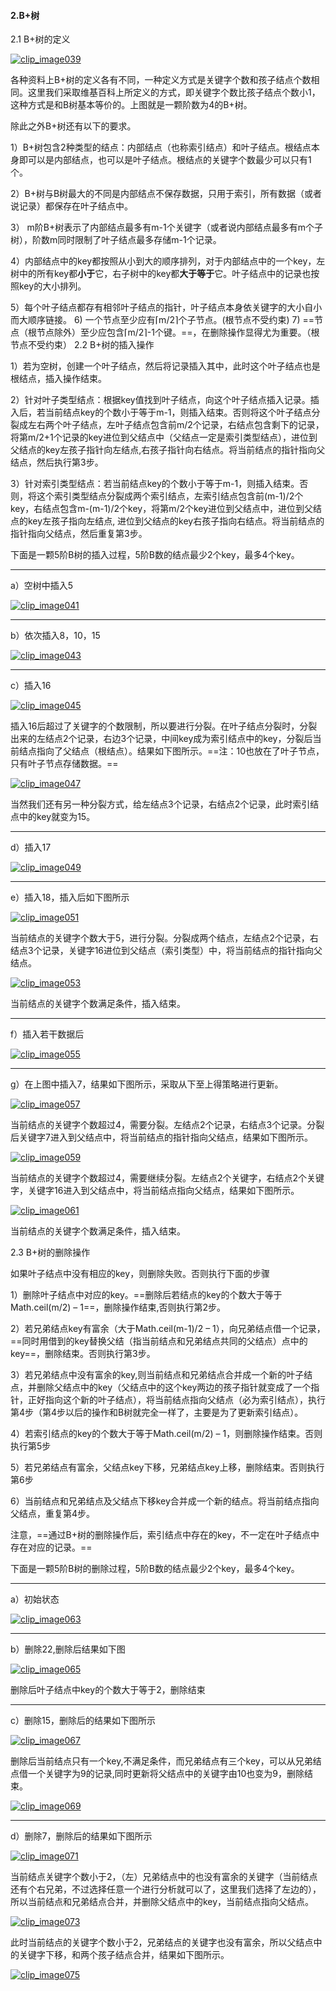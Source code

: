 #### 2.B+树

2.1 B+树的定义

[![clip_image039](https://images2018.cnblogs.com/blog/834468/201804/834468-20180406232854940-1019144331.png "clip_image039")](https://images2018.cnblogs.com/blog/834468/201804/834468-20180406232853119-1460626460.png)

各种资料上B+树的定义各有不同，一种定义方式是关键字个数和孩子结点个数相同。这里我们采取维基百科上所定义的方式，即关键字个数比孩子结点个数小1，这种方式是和B树基本等价的。上图就是一颗阶数为4的B+树。

除此之外B+树还有以下的要求。

1）B+树包含2种类型的结点：内部结点（也称索引结点）和叶子结点。根结点本身即可以是内部结点，也可以是叶子结点。根结点的关键字个数最少可以只有1个。

2）B+树与B树最大的不同是内部结点不保存数据，只用于索引，所有数据（或者说记录）都保存在叶子结点中。

3） m阶B+树表示了内部结点最多有m-1个关键字（或者说内部结点最多有m个子树），阶数m同时限制了叶子结点最多存储m-1个记录。

4）内部结点中的key都按照从小到大的顺序排列，对于内部结点中的一个key，左树中的所有key都**小于**它，右子树中的key都**大于等于**它。叶子结点中的记录也按照key的大小排列。

5）每个叶子结点都存有相邻叶子结点的指针，叶子结点本身依关键字的大小自小而大顺序链接。
6) 一个节点至少应有⌈m/2⌉个子节点。(根节点不受约束)
7) ==节点（根节点除外）至少应包含⌈m/2⌉-1个键。==，在删除操作显得尤为重要。（根节点不受约束）
2.2 B+树的插入操作

1）若为空树，创建一个叶子结点，然后将记录插入其中，此时这个叶子结点也是根结点，插入操作结束。

2）针对叶子类型结点：根据key值找到叶子结点，向这个叶子结点插入记录。插入后，若当前结点key的个数小于等于m-1，则插入结束。否则将这个叶子结点分裂成左右两个叶子结点，左叶子结点包含前m/2个记录，右结点包含剩下的记录，将第m/2+1个记录的key进位到父结点中（父结点一定是索引类型结点），进位到父结点的key左孩子指针向左结点,右孩子指针向右结点。将当前结点的指针指向父结点，然后执行第3步。

3）针对索引类型结点：若当前结点key的个数小于等于m-1，则插入结束。否则，将这个索引类型结点分裂成两个索引结点，左索引结点包含前(m-1)/2个key，右结点包含m-(m-1)/2个key，将第m/2个key进位到父结点中，进位到父结点的key左孩子指向左结点, 进位到父结点的key右孩子指向右结点。将当前结点的指针指向父结点，然后重复第3步。

下面是一颗5阶B树的插入过程，5阶B数的结点最少2个key，最多4个key。

---

a）空树中插入5

[![clip_image041](https://images2018.cnblogs.com/blog/834468/201804/834468-20180406232858129-694616618.png "clip_image041")](https://images2018.cnblogs.com/blog/834468/201804/834468-20180406232856515-1989097703.png)

---

b）依次插入8，10，15

[![clip_image043](https://images2018.cnblogs.com/blog/834468/201804/834468-20180406232901391-1401289774.png "clip_image043")](https://images2018.cnblogs.com/blog/834468/201804/834468-20180406232859746-1983069652.png)

---

c）插入16

[![clip_image045](https://images2018.cnblogs.com/blog/834468/201804/834468-20180406232905559-1698012761.png "clip_image045")](https://images2018.cnblogs.com/blog/834468/201804/834468-20180406232903956-296813367.png)

插入16后超过了关键字的个数限制，所以要进行分裂。在叶子结点分裂时，分裂出来的左结点2个记录，右边3个记录，中间key成为索引结点中的key，分裂后当前结点指向了父结点（根结点）。结果如下图所示。==注：10也放在了叶子节点，只有叶子节点存储数据。==

[![clip_image047](https://images2018.cnblogs.com/blog/834468/201804/834468-20180406232909712-1807724284.png "clip_image047")](https://images2018.cnblogs.com/blog/834468/201804/834468-20180406232907805-1210471622.png)

当然我们还有另一种分裂方式，给左结点3个记录，右结点2个记录，此时索引结点中的key就变为15。

---

d）插入17

[![clip_image049](https://images2018.cnblogs.com/blog/834468/201804/834468-20180406232913379-576202883.png "clip_image049")](https://images2018.cnblogs.com/blog/834468/201804/834468-20180406232911666-589419211.png)

---

e）插入18，插入后如下图所示

[![clip_image051](https://images2018.cnblogs.com/blog/834468/201804/834468-20180406232917817-1240573630.png "clip_image051")](https://images2018.cnblogs.com/blog/834468/201804/834468-20180406232915173-859633380.png)

当前结点的关键字个数大于5，进行分裂。分裂成两个结点，左结点2个记录，右结点3个记录，关键字16进位到父结点（索引类型）中，将当前结点的指针指向父结点。

[![clip_image053](https://images2018.cnblogs.com/blog/834468/201804/834468-20180406232921679-618565224.png "clip_image053")](https://images2018.cnblogs.com/blog/834468/201804/834468-20180406232919602-1261506387.png)

当前结点的关键字个数满足条件，插入结束。

---

f）插入若干数据后

[![clip_image055](https://images2018.cnblogs.com/blog/834468/201804/834468-20180406232926305-812650003.png "clip_image055")](https://images2018.cnblogs.com/blog/834468/201804/834468-20180406232924458-602071692.png)

---

g）在上图中插入7，结果如下图所示，采取从下至上得策略进行更新。

[![clip_image057](https://images2018.cnblogs.com/blog/834468/201804/834468-20180406232935105-1001982143.png "clip_image057")](https://images2018.cnblogs.com/blog/834468/201804/834468-20180406232932420-897395371.png)

当前结点的关键字个数超过4，需要分裂。左结点2个记录，右结点3个记录。分裂后关键字7进入到父结点中，将当前结点的指针指向父结点，结果如下图所示。

[![clip_image059](https://images2018.cnblogs.com/blog/834468/201804/834468-20180406232940557-1204742223.png "clip_image059")](https://images2018.cnblogs.com/blog/834468/201804/834468-20180406232938704-1997149607.png)

当前结点的关键字个数超过4，需要继续分裂。左结点2个关键字，右结点2个关键字，关键字16进入到父结点中，将当前结点指向父结点，结果如下图所示。

[![clip_image061](https://images2018.cnblogs.com/blog/834468/201804/834468-20180406232945267-543224744.png "clip_image061")](https://images2018.cnblogs.com/blog/834468/201804/834468-20180406232943232-17049271.png)

当前结点的关键字个数满足条件，插入结束。

2.3 B+树的删除操作

如果叶子结点中没有相应的key，则删除失败。否则执行下面的步骤

1）删除叶子结点中对应的key。==删除后若结点的key的个数大于等于Math.ceil(m/2) – 1==，删除操作结束,否则执行第2步。

2）若兄弟结点key有富余（大于Math.ceil(m-1)/2 – 1），向兄弟结点借一个记录，==同时用借到的key替换父结（指当前结点和兄弟结点共同的父结点）点中的key==，删除结束。否则执行第3步。

3）若兄弟结点中没有富余的key,则当前结点和兄弟结点合并成一个新的叶子结点，并删除父结点中的key（父结点中的这个key两边的孩子指针就变成了一个指针，正好指向这个新的叶子结点），将当前结点指向父结点（必为索引结点），执行第4步（第4步以后的操作和B树就完全一样了，主要是为了更新索引结点）。

4）若索引结点的key的个数大于等于Math.ceil(m/2) – 1，则删除操作结束。否则执行第5步

5）若兄弟结点有富余，父结点key下移，兄弟结点key上移，删除结束。否则执行第6步

6）当前结点和兄弟结点及父结点下移key合并成一个新的结点。将当前结点指向父结点，重复第4步。

注意，==通过B+树的删除操作后，索引结点中存在的key，不一定在叶子结点中存在对应的记录。==

下面是一颗5阶B树的删除过程，5阶B数的结点最少2个key，最多4个key。

---

a）初始状态

[![clip_image063](https://images2018.cnblogs.com/blog/834468/201804/834468-20180406232951603-2095664521.png "clip_image063")](https://images2018.cnblogs.com/blog/834468/201804/834468-20180406232947400-1567033079.png)

---

b）删除22,删除后结果如下图

[![clip_image065](https://images2018.cnblogs.com/blog/834468/201804/834468-20180406232956857-909502342.png "clip_image065")](https://images2018.cnblogs.com/blog/834468/201804/834468-20180406232954830-219884109.png)

删除后叶子结点中key的个数大于等于2，删除结束

---

c）删除15，删除后的结果如下图所示

[![clip_image067](https://images2018.cnblogs.com/blog/834468/201804/834468-20180406233002074-155906598.png "clip_image067")](https://images2018.cnblogs.com/blog/834468/201804/834468-20180406232959965-1316994866.png)

删除后当前结点只有一个key,不满足条件，而兄弟结点有三个key，可以从兄弟结点借一个关键字为9的记录,同时更新将父结点中的关键字由10也变为9，删除结束。

[![clip_image069](https://images2018.cnblogs.com/blog/834468/201804/834468-20180406233008129-433585803.png "clip_image069")](https://images2018.cnblogs.com/blog/834468/201804/834468-20180406233005979-1876471897.png)

---

d）删除7，删除后的结果如下图所示

[![clip_image071](https://images2018.cnblogs.com/blog/834468/201804/834468-20180406233017339-92051658.png "clip_image071")](https://images2018.cnblogs.com/blog/834468/201804/834468-20180406233010241-2135973119.png)

当前结点关键字个数小于2，（左）兄弟结点中的也没有富余的关键字（当前结点还有个右兄弟，不过选择任意一个进行分析就可以了，这里我们选择了左边的），所以当前结点和兄弟结点合并，并删除父结点中的key，当前结点指向父结点。

[![clip_image073](https://images2018.cnblogs.com/blog/834468/201804/834468-20180406233022828-172757536.png "clip_image073")](https://images2018.cnblogs.com/blog/834468/201804/834468-20180406233019407-1044051627.png)

此时当前结点的关键字个数小于2，兄弟结点的关键字也没有富余，所以父结点中的关键字下移，和两个孩子结点合并，结果如下图所示。

[![clip_image075](https://images2018.cnblogs.com/blog/834468/201804/834468-20180406233027773-1578264573.png "clip_image075")](https://images2018.cnblogs.com/blog/834468/201804/834468-20180406233024613-583960048.png)